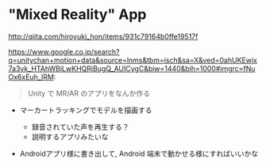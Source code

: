 # "Mixed Reality" App
http://qiita.com/hiroyuki_hon/items/931c79164b0ffe19517f

https://www.google.co.jp/search?q=unitychan+motion+data&source=lnms&tbm=isch&sa=X&ved=0ahUKEwjx7a3vk_HTAhWBjLwKHQRjBugQ_AUICygC&biw=1440&bih=1000#imgrc=fNuOx6xEuh_lRM:

> Unity で MR/AR のアプリをなんか作る

- マーカートラッキングでモデルを描画する
  - 録音されていた声を再生する？
  - 説明するアプリみたいな

- Androidアプリ様に書き出して, Android 端末で動かせる様にすればいいかな
